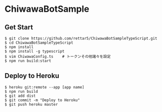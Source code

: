 # ChiwawaBotSample

## Get Start

```
$ git clone https://github.com/rettar5/ChiwawaBotSampleTypeScript.git
$ cd ChiwawaBotSampleTypeScript
$ npm install
$ npm install -g typescript
$ vim ChiwawaConfig.ts    # トークンその他諸々を設定
$ npm run build:start
```

## Deploy to Heroku

```
$ heroku git:remote --app [app name]
$ npm run build
$ git add dist
$ git commit -m "Deploy to Heroku"
$ git push heroku master
```

